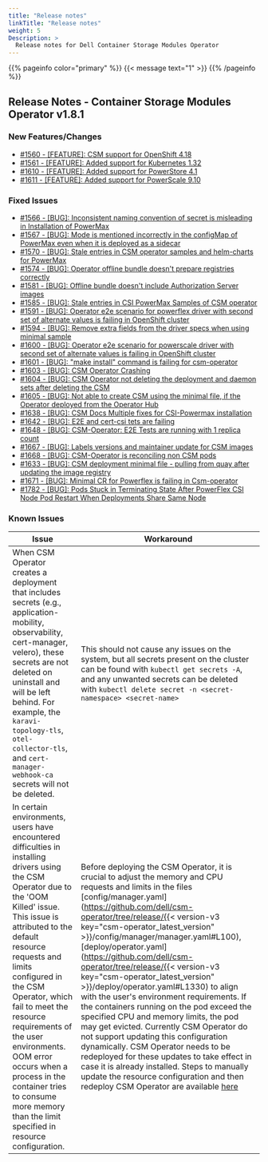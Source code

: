 ```yaml
---
title: "Release notes"
linkTitle: "Release notes"
weight: 5
Description: >
  Release notes for Dell Container Storage Modules Operator
---
```

{{% pageinfo color="primary" %}}
{{< message text="1" >}}
{{% /pageinfo %}}
## Release Notes - Container Storage Modules Operator v1.8.1
















### New Features/Changes

- [#1560 - [FEATURE]: CSM support for OpenShift 4.18](https://github.com/dell/csm/issues/1560)
- [#1561 - [FEATURE]: Added support for Kubernetes 1.32 ](https://github.com/dell/csm/issues/1561)
- [#1610 - [FEATURE]: Added support for PowerStore 4.1 ](https://github.com/dell/csm/issues/1610)
- [#1611 - [FEATURE]: Added support for PowerScale 9.10](https://github.com/dell/csm/issues/1611)

### Fixed Issues

- [#1566 - [BUG]: Inconsistent naming convention of secret is misleading in Installation of PowerMax ](https://github.com/dell/csm/issues/1566)
- [#1567 - [BUG]: Mode is mentioned incorrectly in the configMap of PowerMax even when it is deployed as a sidecar ](https://github.com/dell/csm/issues/1567)
- [#1570 - [BUG]: Stale entries in CSM operator samples and helm-charts for PowerMax ](https://github.com/dell/csm/issues/1570)
- [#1574 - [BUG]: Operator offline bundle doesn't prepare registries correctly](https://github.com/dell/csm/issues/1574)
- [#1581 - [BUG]: Offline bundle doesn't include Authorization Server images](https://github.com/dell/csm/issues/1581)
- [#1585 - [BUG]: Stale entries in CSI PowerMax Samples of CSM operator ](https://github.com/dell/csm/issues/1585)
- [#1591 - [BUG]: Operator e2e scenario for powerflex driver with second set of alternate values is failing in OpenShift cluster](https://github.com/dell/csm/issues/1591)
- [#1594 - [BUG]: Remove extra fields from the driver specs when using minimal sample](https://github.com/dell/csm/issues/1594)
- [#1600 - [BUG]: Operator e2e scenario for powerscale driver with second set of alternate values is failing in OpenShift cluster](https://github.com/dell/csm/issues/1600)
- [#1601 - [BUG]: "make install" command is failing for csm-operator](https://github.com/dell/csm/issues/1601)
- [#1603 - [BUG]: CSM Operator Crashing](https://github.com/dell/csm/issues/1603)
- [#1604 - [BUG]: CSM Operator not deleting the deployment and daemon sets after deleting the CSM](https://github.com/dell/csm/issues/1604)
- [#1605 - [BUG]: Not able to create CSM using the minimal file, if the Operator deployed from the Operator Hub](https://github.com/dell/csm/issues/1605)
- [#1638 - [BUG]: CSM Docs Multiple fixes for CSI-Powermax installation](https://github.com/dell/csm/issues/1638)
- [#1642 - [BUG]: E2E and cert-csi tets are failing](https://github.com/dell/csm/issues/1642)
- [#1648 - [BUG]: CSM-Operator: E2E Tests are running with 1 replica count](https://github.com/dell/csm/issues/1648)
- [#1667 - [BUG]: Labels versions and maintainer update for CSM images ](https://github.com/dell/csm/issues/1667)
- [#1668 - [BUG]: CSM-Operator is reconciling non CSM pods](https://github.com/dell/csm/issues/1668)
- [#1633 - [BUG]: CSM deployment minimal file - pulling from quay after updating the image registry](https://github.com/dell/csm/issues/1633)
- [#1671 - [BUG]: Minimal CR for Powerflex is failing in Csm-operator](https://github.com/dell/csm/issues/1671)
- [#1782 - [BUG]: Pods Stuck in Terminating State After PowerFlex CSI Node Pod Restart When Deployments Share Same Node](https://github.com/dell/csm/issues/1782)

### Known Issues
| Issue | Workaround |
|-------|------------|
| When CSM Operator creates a deployment that includes secrets (e.g., application-mobility, observability, cert-manager, velero), these secrets are not deleted on uninstall and will be left behind. For example, the `karavi-topology-tls`, `otel-collector-tls`, and `cert-manager-webhook-ca` secrets will not be deleted. | This should not cause any issues on the system, but all secrets present on the cluster can be found with `kubectl get secrets -A`, and any unwanted secrets can be deleted with `kubectl delete secret -n <secret-namespace> <secret-name>`|
| In certain environments, users have encountered difficulties in installing drivers using the CSM Operator due to the 'OOM Killed' issue. This issue is attributed to the default resource requests and limits configured in the CSM Operator, which fail to meet the resource requirements of the user environments. OOM error occurs when a process in the container tries to consume more memory than the limit specified in resource configuration.| Before deploying the CSM Operator, it is crucial to adjust the memory and CPU requests and limits in the files [config/manager.yaml](https://github.com/dell/csm-operator/tree/release/{{< version-v3 key="csm-operator_latest_version" >}}/config/manager/manager.yaml#L100), [deploy/operator.yaml](https://github.com/dell/csm-operator/tree/release/{{< version-v3 key="csm-operator_latest_version" >}}/deploy/operator.yaml#L1330) to align with the user's environment requirements. If the containers running on the pod exceed the specified CPU and memory limits, the pod may get evicted. Currently CSM Operator do not support updating this configuration dynamically. CSM Operator needs to be redeployed for these updates to take effect in case it is already installed. Steps to manually update the resource configuration and then redeploy CSM Operator are available [here](https://dell.github.io/csm-docs/docs/deployment/csmoperator/#installation)|
